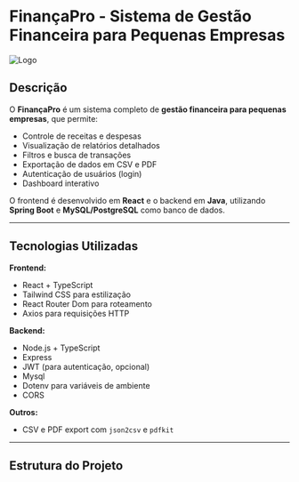 # FinançaPro - Sistema de Gestão Financeira para Pequenas Empresas

![Logo](https://via.placeholder.com/150x50.png?text=FinançaPro)

## Descrição

O **FinançaPro** é um sistema completo de **gestão financeira para pequenas empresas**, que permite:

- Controle de receitas e despesas
- Visualização de relatórios detalhados
- Filtros e busca de transações
- Exportação de dados em CSV e PDF
- Autenticação de usuários (login)
- Dashboard interativo

O frontend é desenvolvido em **React** e o backend em **Java**, utilizando **Spring Boot** e **MySQL/PostgreSQL** como banco de dados.

---

## Tecnologias Utilizadas

**Frontend:**

- React + TypeScript
- Tailwind CSS para estilização
- React Router Dom para roteamento
- Axios para requisições HTTP

**Backend:**

- Node.js + TypeScript
- Express
- JWT (para autenticação, opcional)
- Mysql
- Dotenv para variáveis de ambiente
- CORS

**Outros:**

- CSV e PDF export com `json2csv` e `pdfkit`

---

## Estrutura do Projeto

